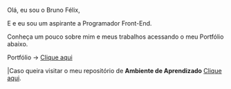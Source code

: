 Olá, eu sou o Bruno Félix,

E e eu sou um aspirante a Programador Front-End.

Conheça um pouco sobre mim e meus trabalhos acessando o meu Portfólio abaixo.

Portfólio -> <a href="https://bruno-f-a-felix.github.io/Portfolio/Site" target="_blank">Clique aqui</a>

|Caso queira visitar o meu repositório de <b>Ambiente de Aprendizado</b> <a href="https://bruno-f-a-felix.github.io/Ambiente-de-Aprendizado/">Clique aqui</a>.
